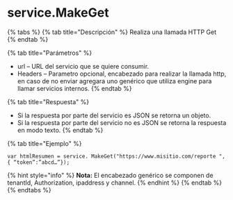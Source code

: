 # service.MakeGet

{% tabs %}
{% tab title="Descripción" %}
Realiza una llamada HTTP Get
{% endtab %}

{% tab title="Parámetros" %}
* url – URL del servicio que se quiere consumir.
* Headers – Parametro opcional, encabezado para realizar la llamada http, en caso de no enviar agregara uno genérico que utiliza engine para llamar servicios internos.
{% endtab %}

{% tab title="Respuesta" %}
* Si la respuesta por parte del servicio es JSON se retorna un objeto.
* Si la respuesta por parte del servicio no es JSON se retorna la respuesta en modo texto.
{% endtab %}

{% tab title="Ejemplo" %}
```
var htmlResumen = service. MakeGet("https://www.misitio.com/reporte ",{ “token”:”abcd…”});
```
{% hint style="info" %}
**Nota:** El encabezado genérico se componen de tenantId, Authorization, ipaddress y channel.
{% endhint %}
{% endtab %}
{% endtabs %}
